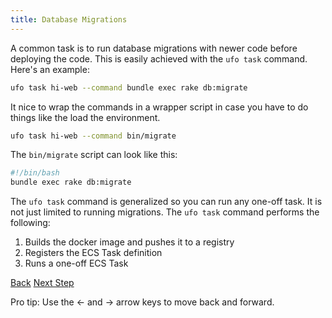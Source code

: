 ```yaml
---
title: Database Migrations
---
```


A common task is to run database migrations with newer code before deploying the code. This is easily achieved with the `ufo task` command. Here's an example:

```sh
ufo task hi-web --command bundle exec rake db:migrate
```

It nice to wrap the commands in a wrapper script in case you have to do things like the load the environment.

```sh
ufo task hi-web --command bin/migrate
```

The `bin/migrate` script can look like this:

```bash
#!/bin/bash
bundle exec rake db:migrate
```

The `ufo task` command is generalized so you can run any one-off task. It is not just limited to running migrations. The `ufo task` command performs the following:

1. Builds the docker image and pushes it to a registry
2. Registers the ECS Task definition
3. Runs a one-off ECS Task

<a id="prev" class="btn btn-basic" href="{% link _docs/single-task.md %}">Back</a>
<a id="next" class="btn btn-primary" href="{% link _docs/automated-cleanup.md %}">Next Step</a>
<p class="keyboard-tip">Pro tip: Use the <- and -> arrow keys to move back and forward.</p>
